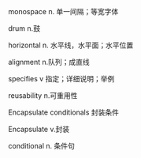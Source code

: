 monospace n. 单一间隔；等宽字体

drum n.鼓

horizontal n. 水平线，水平面；水平位置

alignment n.队列；成直线

specifies v 指定；详细说明；举例

reusability n.可重用性

Encapsulate conditionals 封装条件

Encapsulate v.封装

conditional n. 条件句
